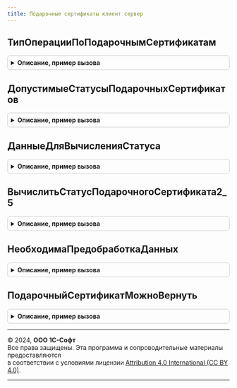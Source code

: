 ```yaml
---
title: Подарочные сертификаты клиент сервер
---
```



## ТипОперацииПоПодарочнымСертификатам
<details style="margin: 1em 0; padding: 0.5em; border: 1px solid #ccc; border-radius: 6px;">

<summary style="font-weight: bold; cursor: pointer;">Описание, пример вызова</summary>

```bsl

// Вычисляет тип операции по подарочным сертификатам в зависимости от вида документа.
//
// Параметры:
//  Объект - ДокументОбъект, ДанныеФормыСтруктура, Структура - Текущий документ, имеющий свойство ссылка..
// Возвращаемое значение:
//  Число - 1 - Продажа
// 			2 - Возврат
// 			3 - Оплата
// 			4 - Аннулирование.
//
Функция ТипОперацииПоПодарочнымСертификатам(Объект) Экспорт
```

Пример вызова
```bsl
Результат = ПодарочныеСертификатыКлиентСервер.ТипОперацииПоПодарочнымСертификатам(Объект) 
```
</details>

## ДопустимыеСтатусыПодарочныхСертификатов
<details style="margin: 1em 0; padding: 0.5em; border: 1px solid #ccc; border-radius: 6px;">

<summary style="font-weight: bold; cursor: pointer;">Описание, пример вызова</summary>

```bsl

// Вычисляет массив допустимых статусов по подарочным сертификатам в зависимости от вида документа.
//
// Параметры:
//  Объект - ДокументОбъект, ДанныеФормыСтруктура, Структура - Текущий документ, имеющий свойство ссылка..
// Возвращаемое значение:
//  Массив из ПеречислениеСсылка.СтатусыПодарочныхСертификатов
//
Функция ДопустимыеСтатусыПодарочныхСертификатов(Объект) Экспорт
```

Пример вызова
```bsl
Результат = ПодарочныеСертификатыКлиентСервер.ДопустимыеСтатусыПодарочныхСертификатов(Объект) 
```
</details>

## ДанныеДляВычисленияСтатуса
<details style="margin: 1em 0; padding: 0.5em; border: 1px solid #ccc; border-radius: 6px;">

<summary style="font-weight: bold; cursor: pointer;">Описание, пример вызова</summary>

```bsl

// Данные необходимые для вычисления статуса сертификата нового образца.
//
// Возвращаемое значение:
//	 Структура:
//  	* Остаток - Число -
//  	* Номинал - Число -
//  	* ЧастичнаяОплата - Булево -
//  	* СтатусАктивации - Булево -
//  	* ОформленВозврат - Булево -
//  	* Аннулирован - Булево -
//
Функция ДанныеДляВычисленияСтатуса() Экспорт
```

Пример вызова
```bsl
Результат = ПодарочныеСертификатыКлиентСервер.ДанныеДляВычисленияСтатуса() 
```
</details>

## ВычислитьСтатусПодарочногоСертификата2_5
<details style="margin: 1em 0; padding: 0.5em; border: 1px solid #ccc; border-radius: 6px;">

<summary style="font-weight: bold; cursor: pointer;">Описание, пример вызова</summary>

```bsl

// По переданным данным вычисляет значение статуса подарочного сертификата
// в виде которого установлен признак УчетПодарочныхСертификатов2_5.
//
// Параметры:
//  Данные - см. ДанныеДляВычисленияСтатуса
//
// Возвращаемое значение:
//	ПеречислениеСсылка.СтатусыПодарочныхСертификатов
Функция ВычислитьСтатусПодарочногоСертификата2_5(Данные) Экспорт
```

Пример вызова
```bsl
Результат = ПодарочныеСертификатыКлиентСервер.ВычислитьСтатусПодарочногоСертификата2_5(Данные) 
```
</details>

## НеобходимаПредобработкаДанных
<details style="margin: 1em 0; padding: 0.5em; border: 1px solid #ccc; border-radius: 6px;">

<summary style="font-weight: bold; cursor: pointer;">Описание, пример вызова</summary>

```bsl

// Функция определяет необходимость специальной обработки входных данных (в случае использования считывателя магнитных карт).
//
// Параметры:
//  КодКарты - Строка, Массив Из Строка - Полученный код подарочного сертификата.
//  ТипКода - ПеречислениеСсылка.ТипыКодовКарт - Тип кода полученного подарочного сертификата.
//
// Возвращаемое значение:
//  Булево -
//
Функция НеобходимаПредобработкаДанных(КодКарты, ТипКода) Экспорт
```

Пример вызова
```bsl
Результат = ПодарочныеСертификатыКлиентСервер.НеобходимаПредобработкаДанных(КодКарты, ТипКода) 
```
</details>

## ПодарочныйСертификатМожноВернуть
<details style="margin: 1em 0; padding: 0.5em; border: 1px solid #ccc; border-radius: 6px;">

<summary style="font-weight: bold; cursor: pointer;">Описание, пример вызова</summary>

```bsl

// По переданным данным о подарочном сертификате определяет возможность оформления возврата этого поларочного сертификата.
//
// Параметры:
//  ДанныеПодарочногоСертификата - см. ПодарочныеСертификатыВызовСервера.ИнициализироватьОписаниеПодарочногоСертификата
//  ТекущаяДатаСеанса - Дата - Дата, на которую проверяется дата окончания действия подарочного сертификата.
// Возвращаемое значение:
//  Булево -
//
Функция ПодарочныйСертификатМожноВернуть(ДанныеПодарочногоСертификата, ТекущаяДатаСеанса) Экспорт
```

Пример вызова
```bsl
Результат = ПодарочныеСертификатыКлиентСервер.ПодарочныйСертификатМожноВернуть(ДанныеПодарочногоСертификата, ТекущаяДатаСеанса) 
```
</details>

---

© 2024, **ООО 1С-Софт**  
Все права защищены. Эта программа и сопроводительные материалы предоставляются  
в соответствии с условиями лицензии [Attribution 4.0 International (CC BY 4.0)](https://creativecommons.org/licenses/by/4.0/legalcode).

---
